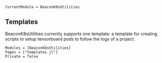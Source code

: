 ```@meta
CurrentModule = BeaconK8sUtilities
```

## Templates

BeaconK8sUtilities currently supports one template: a template for creating scripts to setup tensorboard pods to follow the logs of a project.

```@autodocs
Modules = [BeaconK8sUtilities]
Pages = ["templates.jl"]
Private = false
```
